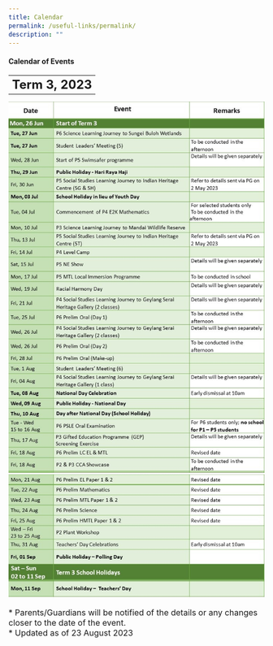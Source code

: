 ```yaml
---
title: Calendar
permalink: /useful-links/permalink/
description: ""
---
```

#### **Calendar of Events**

<table>
	<tbody><tr>
		<th><font size="5">  
     Term 3, 2023
 </font></th>
</tr>
</tbody></table>
		
![](/images/Calendar%202023/term3%20for%20website_01.jpg)
![](/images/Calendar%202023/term3%20for%20website_03.jpg)
		
<font size="3">  
      * Parents/Guardians will be notified of the details or any changes closer to the date of the event.
</font><font size="3"><br>
</font><font size="3">
			* Updated as of 23 August 2023
</font><table>
	<tbody>
		<tr>
		</tr><tr></tr>
</tbody></table>